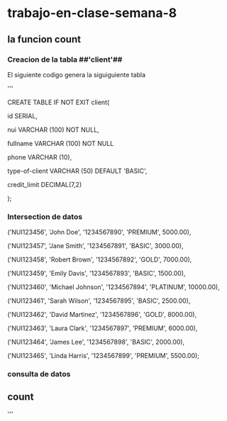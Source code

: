 # trabajo-en-clase-semana-8

## la funcion count

### Creacion de la tabla ##'client'##

El siguiente codigo genera la siguiguiente tabla

'''

CREATE TABLE IF NOT EXIT client(

id SERIAL,

nui VARCHAR (100) NOT NULL,

fullname VARCHAR (100)  NOT NULL

phone VARCHAR (10),

type-of-client VARCHAR (50) DEFAULT 'BASIC',

credit_limit DECIMAL(7,2)

);

### Intersection de datos
('NUI123456', 'John Doe', '1234567890', 'PREMIUM', 5000.00),

('NUI123457', 'Jane Smith', '1234567891', 'BASIC', 3000.00),

('NUI123458', 'Robert Brown', '1234567892', 'GOLD', 7000.00),

('NUI123459', 'Emily Davis', '1234567893', 'BASIC', 1500.00),

('NUI123460', 'Michael Johnson', '1234567894', 'PLATINUM', 10000.00),

('NUI123461', 'Sarah Wilson', '1234567895', 'BASIC', 2500.00),

('NUI123462', 'David Martinez', '1234567896', 'GOLD', 8000.00),

('NUI123463', 'Laura Clark', '1234567897', 'PREMIUM', 6000.00),

('NUI123464', 'James Lee', '1234567898', 'BASIC', 2000.00),

('NUI123465', 'Linda Harris', '1234567899', 'PREMIUM', 5500.00);

### consulta de datos 
## count

'''



